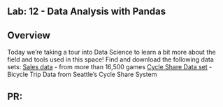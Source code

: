 ## Lab: 12 - Data Analysis with Pandas

## Overview
Today we’re taking a tour into Data Science to learn a bit more about the field and tools used in this space!
Find and download the following data sets:
[Sales data](https://www.kaggle.com/gregorut/videogamesales) -  from more than 16,500 games
[Cycle Share Data set](https://www.kaggle.com/pronto/cycle-share-dataset) - Bicycle Trip Data from Seattle’s Cycle Share System

## PR:
